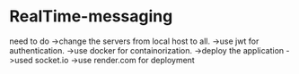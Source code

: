 # RealTime-messaging

need to do
->change the servers from local host to all.
->use jwt for authentication.
->use docker for containorization.
->deploy the application
->used socket.io
->use render.com for deployment
